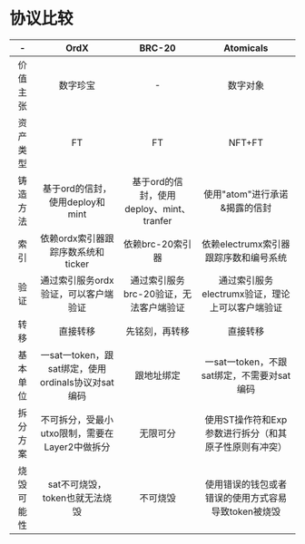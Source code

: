 协议比较
=====


| - | OrdX | BRC-20 | Atomicals |
| :--: | :----: | :----: | :----: | 
| 价值主张 | 数字珍宝 | - | 数字对象 |
| 资产类型 | FT | FT | NFT+FT | 
| 铸造方法 | 基于ord的信封，使用deploy和mint | 基于ord的信封，使用deploy、mint、tranfer | 使用"atom"进行承诺&揭露的信封 | 
| 索引 | 依赖ordx索引器跟踪序数系统和ticker | 依赖brc-20索引器 | 依赖electrumx索引器跟踪序数和编号系统 | 
| 验证 | 通过索引服务ordx验证，可以客户端验证 | 通过索引服务brc-20验证，无法客户端验证 | 通过索引服务electrumx验证，理论上可以客户端验证 |
| 转移 | 直接转移 | 先铭刻，再转移 | 直接转移 | 
| 基本单位 | 一sat一token，跟sat绑定，使用ordinals协议对sat编码 | 跟地址绑定 | 一sat一token，不跟sat绑定，不需要对sat编码 | 
| 拆分方案 | 不可拆分，受最小utxo限制，需要在Layer2中做拆分 | 无限可分 | 使用ST操作符和Exp参数进行拆分（和其原子性原则有冲突） | 
| 烧毁可能性 | sat不可烧毁，token也就无法烧毁 | 不可烧毁 | 使用错误的钱包或者错误的使用方式容易导致token被烧毁 | 
